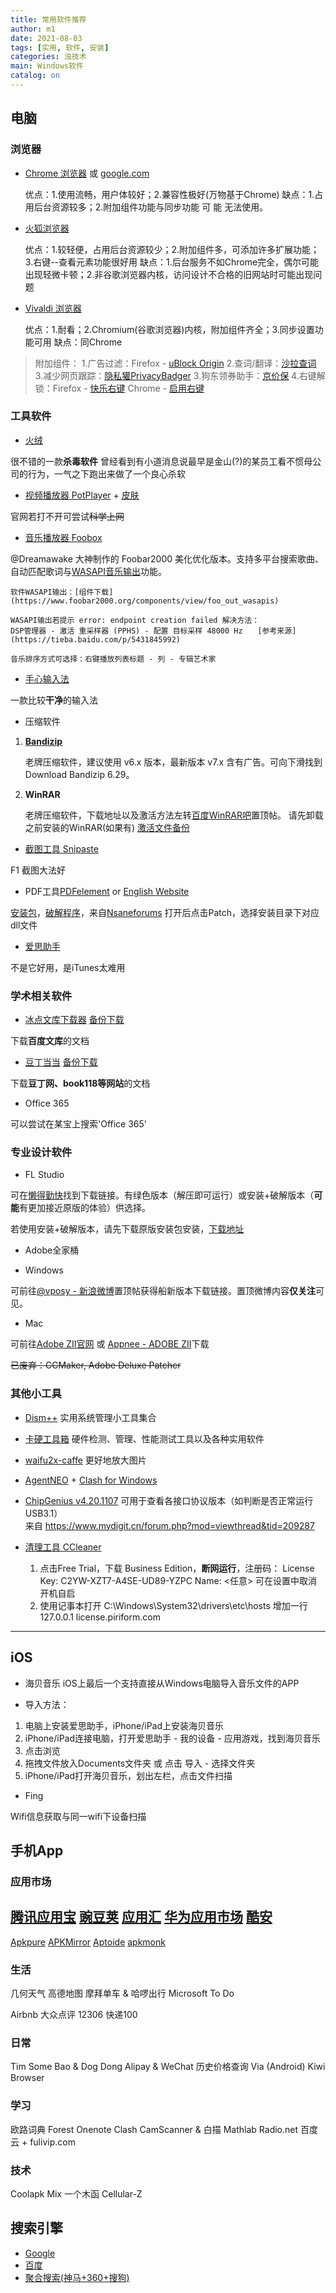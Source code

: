 ```yaml
---
title: 常用软件推荐
author: m1
date: 2021-08-03
tags: [实用, 软件, 安装]
categories: 浊技术
main: Windows软件
catalog: on
---
```

## 电脑

### 浏览器

* [Chrome 浏览器](https://www.google.cn/intl/zh-CN/chrome/) 或 [google.com](https://www.google.com/intl/zh-CN/chrome/)

    优点：1.使用流畅，用户体较好；2.兼容性极好(万物基于Chrome)
    缺点：1.占用后台资源较多；2.附加组件功能与同步功能 可 能 无法使用。

* [火狐浏览器](https://www.mozilla.org/zh-CN/firefox/new/?redirect_source=firefox-com)

    优点：1.较轻便，占用后台资源较少；2.附加组件多，可添加许多扩展功能；3.右键--查看元素功能很好用
    缺点：1.后台服务不如Chrome完全，偶尔可能出现轻微卡顿；2.非谷歌浏览器内核，访问设计不合格的旧网站时可能出现问题

* [Vivaldi 浏览器](https://vivaldi.com/zh-hans/)

    优点：1.耐看；2.Chromium(谷歌浏览器)内核，附加组件齐全；3.同步设置功能可用
    缺点：同Chrome

> 附加组件： 
1.广告过滤：Firefox - [uBlock Origin](https://addons.mozilla.org/zh-CN/firefox/addon/ublock-origin/) 
2.查词/翻译：[沙拉查词](https://saladict.crimx.com/) 
3.减少网页跟踪：[隐私獾PrivacyBadger](https://privacybadger.org/)
3.狗东领券助手：[京价保](https://jjb.im/)
4.右键解锁：Firefox - [快乐右键](https://addons.mozilla.org/zh-CN/firefox/addon/%E5%BF%AB%E4%B9%90%E5%8F%B3%E9%94%AE/)  Chrome - [启用右键](https://chrome.google.com/webstore/detail/enable-right-click-for-go/ofgdcdohlhjfdhbnfkikfeakhpojhpgm)

### 工具软件

* [火绒](https://www.huorong.cn/)

很不错的一款**杀毒软件**
<span class="heimu" title="你知道的太多了">曾经看到有小道消息说最早是金山(?)的某员工看不惯母公司的行为，一气之下跑出来做了一个良心杀软</span>

* [视频播放器 PotPlayer](http://potplayer.daum.net/?lang=zh_CN) + [皮肤](modern_x_for_potplayer_update_by_illequal_d9a1sdy.zip)

官网若打不开可尝试~~科学上网~~

* [音乐播放器 Foobox](https://github.com/dream7180/foobox-cn/)

@Dreamawake 大神制作的 Foobar2000 美化优化版本。支持多平台搜索歌曲、自动匹配歌词与[WASAPI音乐输出](https://baike.baidu.com/item/WASAPI/8114771?fr=aladdin)功能。

    软件WASAPI输出：[组件下载](https://www.foobar2000.org/components/view/foo_out_wasapis)

    WASAPI输出若提示 error: endpoint creation failed 解决方法：
    DSP管理器 - 激活 重采样器 (PPHS) - 配置 目标采样 48000 Hz　　[参考来源](https://tieba.baidu.com/p/5431845992)

    音乐排序方式可选择：右键播放列表标题 - 列 - 专辑艺术家

* [手心输入法](http://www.xinshuru.com/)

一款比较**干净**的输入法

* 压缩软件

1. **[Bandizip](http://www.bandisoft.com/bandizip/old/6/)**

    老牌压缩软件，建议使用 v6.x 版本，最新版本 v7.x 含有广告。可向下滑找到Download Bandizip 6.29。

2. **WinRAR**

    老牌压缩软件，下载地址以及激活方法左转[百度WinRAR吧](https://tieba.baidu.com/f?kw=winrar)置顶帖。
    请先卸载之前安装的WinRAR(如果有)
    [激活文件备份](rarkey.rar)

* [截图工具 Snipaste](https://zh.snipaste.com/)

F1 截图大法好

* PDF工具[PDFelement](https://pdf.wondershare.cn) or [English Website](https://pdf.wondershare.com)

[安装包](http://download.wondershare.com/pdfelement7_en.exe)，[破解程序](PDFelement_v7.x.x_Patch_v3.5_By_DFoX.exe)，来自[Nsaneforums](https://www.nsaneforums.com/search/?&q=PDFelement&search_and_or=and&sortby=relevancy)
打开后点击Patch，选择安装目录下对应dll文件

* [爱思助手](https://www.i4.cn/)

不是它好用，是iTunes太难用

### 学术相关软件

* [冰点文库下载器](http://www.bingdian001.com/?p=832)  [备份下载](https://dawn-shadow-a17b.cloudpool.workers.dev/CloudShare/Software/Fish-v3214-0914(%E5%86%B0%E7%82%B9%E4%B8%8B%E8%BD%BD%E5%99%A8).zip)

下载**百度文库**的文档

* [豆丁当当](https://www.52pojie.cn/thread-1185880-1-1.html)  [备份下载](https://dawn-shadow-a17b.cloudpool.workers.dev/CloudShare/Software/%E8%B1%86%E4%B8%81%E5%BD%93%E5%BD%93V2.7.zip)

下载**豆丁网、book118等网站**的文档

* Office 365

可以尝试在某宝上搜索'Office 365'

### 专业设计软件

* FL Studio

可在[懒得勤快](https://ldqk.org/1373)找到下载链接。有绿色版本（解压即可运行）或安装+破解版本（**可能**有更加接近原版的体验）供选择。

若使用安装+破解版本，请先下载原版安装包安装，[下载地址](https://www.image-line.com/fl-studio-download/)

* Adobe全家桶

- Windows

可前往[@vposy - 新浪微博](https://www.weibo.com/vposy)置顶帖获得船新版本下载链接。置顶微博内容**仅关注**可见。

- Mac

可前往[Adobe ZII官网](https://www.adobezii.com) 或 [Appnee - ADOBE ZII](https://free.appnee.com/adobe-zii/)下载

~~已废弃：CCMaker, Adobe Deluxe Patcher~~

### 其他小工具

- [Dism++](https://www.chuyu.me/zh-Hans/index.html) 实用系统管理小工具集合

- [卡硬工具箱](http://www.kbtool.cn/) 硬件检测、管理、性能测试工具以及各种实用软件

- [waifu2x-caffe](https://github.com/lltcggie/waifu2x-caffe/releases) 更好地放大图片

- [AgentNEO](https://neoladder.org/) + [Clash for Windows](https://github.com/Fndroid/clash_for_windows_pkg)

- [ChipGenius v4.20.1107](ChipGenius_v4_20_1107_fix.rar)  可用于查看各接口协议版本（如判断是否正常运行USB3.1）  
    来自 https://www.mydigit.cn/forum.php?mod=viewthread&tid=209287

- [清理工具 CCleaner](http://www.ccleaner.com/business/ccleaner-business-edition)

    1. 点击Free Trial，下载 Business Edition，**断网运行**，注册码：
        License Key: C2YW-XZT7-A4SE-UD89-YZPC
        Name: <任意>
    可在设置中取消开机自启
    2. 使用记事本打开 C:\Windows\System32\drivers\etc\hosts
    增加一行
        127.0.0.1 license.piriform.com

<!-- 
- 问题：AMD集显安装通用驱动后提示驱动程序版本不匹配
解决方法：注册表打开 HKEY_LOCAL_MACHINE\SOFTWARE\AMD\CN ，删除DriverVersion内型号字段，重启
遗留问题：性能百分比显示不正常
-->

---

## iOS
* 海贝音乐
iOS上最后一个支持直接从Windows电脑导入音乐文件的APP

* 导入方法：
1. 电脑上安装爱思助手，iPhone/iPad上安装海贝音乐
2. iPhone/iPad连接电脑，打开爱思助手 - 我的设备 - 应用游戏，找到海贝音乐
3. 点击浏览
4. 拖拽文件放入Documents文件夹 或 点击 导入 - 选择文件夹
5. iPhone/iPad打开海贝音乐，划出左栏，点击文件扫描

* Fing

Wifi信息获取与同一wifi下设备扫描

## 手机App

### 应用市场

[腾讯应用宝](https://sj.qq.com/myapp/)
[豌豆荚](https://www.wandoujia.com)
[应用汇](http://www.appchina.com)
[华为应用市场](https://appgallery.huawei.com/)
[酷安](https://www.coolapk.com)
---
[Apkpure](https://apkpure.com)
[APKMirror](https://www.apkmirror.com)
[Aptoide](https://cn.aptoide.com/)
[apkmonk](https://www.apkmonk.com)

### 生活

几何天气
高德地图
摩拜单车 & 哈啰出行
Microsoft To Do

Airbnb
大众点评
12306
快递100

### 日常

Tim
Some Bao & Dog Dong
Alipay & WeChat
历史价格查询
Via (Android)
Kiwi Browser

### 学习

欧路词典
Forest
Onenote
Clash
CamScanner & 白描
Mathlab
Radio.net
百度云 + fulivip.com

### 技术

Coolapk
Mix
一个木函
Cellular-Z

## 搜索引擎

* [Google](https://www.google.com)
* [百度](https://www.baidu.com)
* [聚合搜索(神马+360+搜狗)](https://www.gobaidugle.com/search3?engine=3&keyword=%E5%8D%B0%E7%AE%B1&num=10&one=sm&two=so&three=sogou&four=so&rsv_enter=1&rsv_bp=1)






